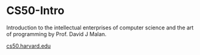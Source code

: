 # CS50-Intro
Introduction to the intellectual enterprises of computer science and the art of programming by Prof. David J Malan.

[cs50.harvard.edu](https://cs50.harvard.edu/x/2020/)
